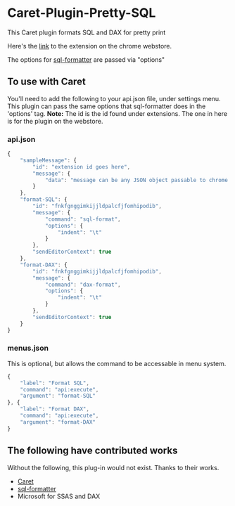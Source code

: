 # Caret-Plugin-Pretty-SQL
This Caret plugin formats SQL and DAX for pretty print

Here's the  [link](https://chrome.google.com/webstore/detail/caret-pluginsql-formatter/dkjokfldmgepembohkgndcmjoggncdgn?utm_source=chrome-app-launcher-search) to the extension on the chrome webstore.

The options for [sql-formatter](https://github.com/zeroturnaround/sql-formatter) are passed via "options"

## To use with Caret

You'll need to add the following to your api.json file, under settings menu.  This plugin
can pass the same options that sql-formatter does in the 'options' tag.  **Note:** The id is the id found under extensions. The one in here is for the plugin on the webstore.

### api.json

```JavaScript
{
	"sampleMessage": {
		"id": "extension id goes here",
		"message": {
			"data": "message can be any JSON object passable to chrome.runtime.sendMessageExternal"
		}
	},
	"format-SQL": {
		"id": "fnkfgnggimkijjldpalcfjfomhipodib",
		"message": {
			"command": "sql-format",
			"options": {
				"indent": "\t"
			}
		},
		"sendEditorContext": true
	},
	"format-DAX": {
		"id": "fnkfgnggimkijjldpalcfjfomhipodib",
		"message": {
			"command": "dax-format",
			"options": {
				"indent": "\t"
			}
		},
		"sendEditorContext": true
	}
}
```

### menus.json

This is optional, but allows the command to be accessable in menu system.

```JavaScript
{
	"label": "Format SQL",
	"command": "api:execute",
	"argument": "format-SQL"
}, {
	"label": "Format DAX",
	"command": "api:execute",
	"argument": "format-DAX"
}
```


## The following have contributed works

Without the following, this plug-in would not exist.  Thanks to their works.

- [Caret](https://github.com/thomaswilburn/Caret)
- [sql-formatter](https://github.com/zeroturnaround/sql-formatter)
- Microsoft for SSAS and DAX

